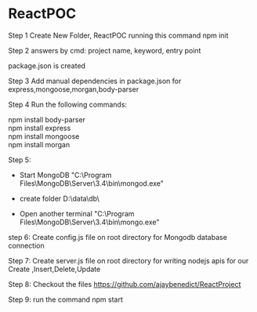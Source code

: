 # ReactPOC

Step 1
Create New Folder, ReactPOC
running this command
	npm init  

Step 2
answers by cmd: 
	project name, 
	keyword, 
	entry point
	
package.json is created

Step 3
Add manual dependencies in package.json for express,mongoose,morgan,body-parser
	
Step 4
Run the following commands:

npm install body-parser  
npm install express  
npm install mongoose  
npm install morgan  

Step 5:
- Start MongoDB
"C:\Program Files\MongoDB\Server\3.4\bin\mongod.exe"

- create folder
D:\data\db\

- Open another terminal
"C:\Program Files\MongoDB\Server\3.4\bin\mongo.exe"

step 6:
Create config.js file on root directory for Mongodb database connection

Step 7:
Create server.js file on root directory for writing nodejs apis for our Create ,Insert,Delete,Update

Step 8:
Checkout the files https://github.com/ajaybenedict/ReactProject

Step 9:
run the command
npm start
